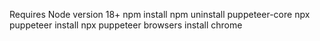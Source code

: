 Requires Node version 18+
npm install
npm uninstall puppeteer-core
npx puppeteer install
npx puppeteer browsers install chrome

